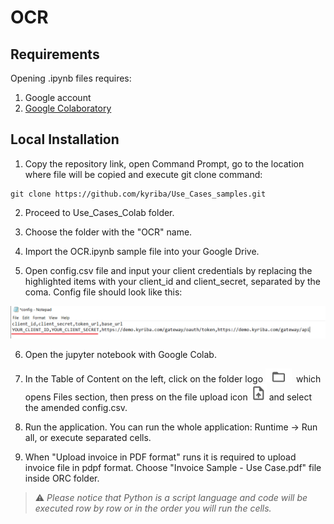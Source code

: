 # OCR



## Requirements

Opening .ipynb files requires:
1. Google account
2. [Google Colaboratory][1]

[1]: https://workspace.google.com/marketplace/app/colaboratory/1014160490159?pann=ogb


## Local Installation

1.  Copy the repository link, open Command Prompt, go to the location where file will be copied and execute git clone command:

```shell
git clone https://github.com/kyriba/Use_Cases_samples.git
```

2. Proceed to Use_Cases_Colab folder.

3. Choose the folder with the "OCR" name.

4. Import the OCR.ipynb sample file into your Google Drive.

5. Open config.csv file and input your client credentials by replacing the highlighted items with your client_id and client_secret, separated by the coma. Config file should look like this:

![config](config.png)

6. Open the jupyter notebook with Google Colab.

7. In the Table of Content on the left, click on the folder logo ![files](files.png) which opens Files section, then press on the file upload icon ![upload](upload.png) and select the amended config.csv.

8. Run the application. You can run the whole application: Runtime -> Run all, or execute separated cells.

9. When "Upload invoice in PDF format" runs it is required to upload invoice file in pdpf format. Choose "Invoice Sample - Use Case.pdf" file inside ORC folder. 

> ⚠️  _Please notice that Python is a script language and code will be executed row by row or in the order you will run the cells._

